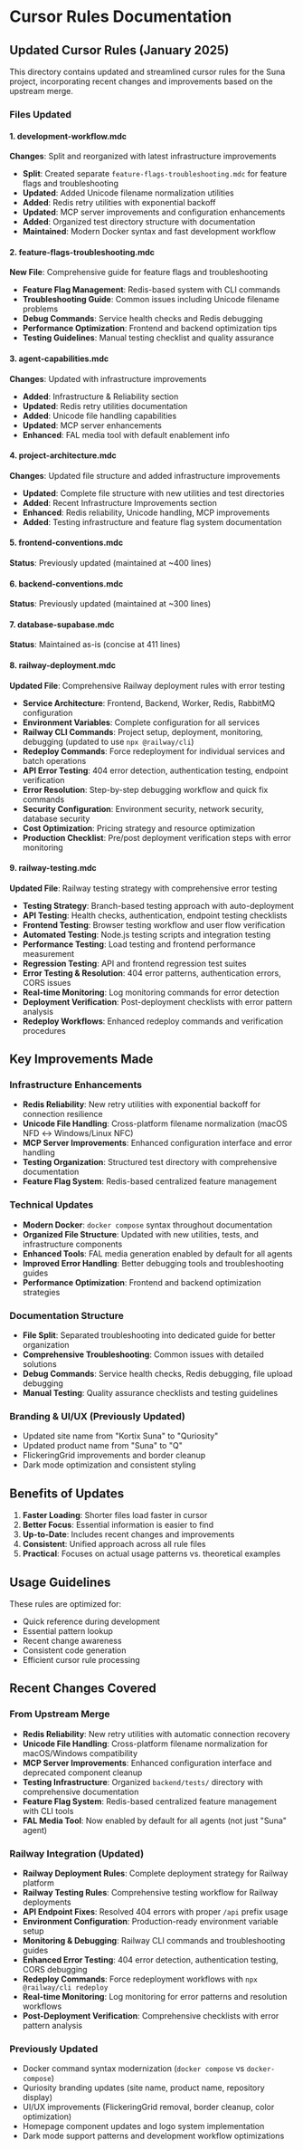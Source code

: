 # Cursor Rules Documentation

## Updated Cursor Rules (January 2025)

This directory contains updated and streamlined cursor rules for the Suna project, incorporating recent changes and improvements based on the upstream merge.

### Files Updated

#### 1. development-workflow.mdc
**Changes**: Split and reorganized with latest infrastructure improvements
- **Split**: Created separate `feature-flags-troubleshooting.mdc` for feature flags and troubleshooting
- **Updated**: Added Unicode filename normalization utilities
- **Added**: Redis retry utilities with exponential backoff
- **Updated**: MCP server improvements and configuration enhancements
- **Added**: Organized test directory structure with documentation
- **Maintained**: Modern Docker syntax and fast development workflow

#### 2. feature-flags-troubleshooting.mdc
**New File**: Comprehensive guide for feature flags and troubleshooting
- **Feature Flag Management**: Redis-based system with CLI commands
- **Troubleshooting Guide**: Common issues including Unicode filename problems
- **Debug Commands**: Service health checks and Redis debugging
- **Performance Optimization**: Frontend and backend optimization tips
- **Testing Guidelines**: Manual testing checklist and quality assurance

#### 3. agent-capabilities.mdc
**Changes**: Updated with infrastructure improvements
- **Added**: Infrastructure & Reliability section
- **Updated**: Redis retry utilities documentation
- **Added**: Unicode file handling capabilities
- **Updated**: MCP server enhancements
- **Enhanced**: FAL media tool with default enablement info

#### 4. project-architecture.mdc
**Changes**: Updated file structure and added infrastructure improvements
- **Updated**: Complete file structure with new utilities and test directories
- **Added**: Recent Infrastructure Improvements section
- **Enhanced**: Redis reliability, Unicode handling, MCP improvements
- **Added**: Testing infrastructure and feature flag system documentation

#### 5. frontend-conventions.mdc  
**Status**: Previously updated (maintained at ~400 lines)

#### 6. backend-conventions.mdc
**Status**: Previously updated (maintained at ~300 lines)

#### 7. database-supabase.mdc
**Status**: Maintained as-is (concise at 411 lines)

#### 8. railway-deployment.mdc
**Updated File**: Comprehensive Railway deployment rules with error testing
- **Service Architecture**: Frontend, Backend, Worker, Redis, RabbitMQ configuration
- **Environment Variables**: Complete configuration for all services
- **Railway CLI Commands**: Project setup, deployment, monitoring, debugging (updated to use `npx @railway/cli`)
- **Redeploy Commands**: Force redeployment for individual services and batch operations
- **API Error Testing**: 404 error detection, authentication testing, endpoint verification
- **Error Resolution**: Step-by-step debugging workflow and quick fix commands
- **Security Configuration**: Environment security, network security, database security
- **Cost Optimization**: Pricing strategy and resource optimization
- **Production Checklist**: Pre/post deployment verification steps with error monitoring

#### 9. railway-testing.mdc
**Updated File**: Railway testing strategy with comprehensive error testing
- **Testing Strategy**: Branch-based testing approach with auto-deployment
- **API Testing**: Health checks, authentication, endpoint testing checklists
- **Frontend Testing**: Browser testing workflow and user flow verification
- **Automated Testing**: Node.js testing scripts and integration testing
- **Performance Testing**: Load testing and frontend performance measurement
- **Regression Testing**: API and frontend regression test suites
- **Error Testing & Resolution**: 404 error patterns, authentication errors, CORS issues
- **Real-time Monitoring**: Log monitoring commands for error detection
- **Deployment Verification**: Post-deployment checklists with error pattern analysis
- **Redeploy Workflows**: Enhanced redeploy commands and verification procedures

## Key Improvements Made

### Infrastructure Enhancements
- **Redis Reliability**: New retry utilities with exponential backoff for connection resilience
- **Unicode File Handling**: Cross-platform filename normalization (macOS NFD ↔ Windows/Linux NFC)
- **MCP Server Improvements**: Enhanced configuration interface and error handling
- **Testing Organization**: Structured test directory with comprehensive documentation
- **Feature Flag System**: Redis-based centralized feature management

### Technical Updates
- **Modern Docker**: `docker compose` syntax throughout documentation
- **Organized File Structure**: Updated with new utilities, tests, and infrastructure components
- **Enhanced Tools**: FAL media generation enabled by default for all agents
- **Improved Error Handling**: Better debugging tools and troubleshooting guides
- **Performance Optimization**: Frontend and backend optimization strategies

### Documentation Structure
- **File Split**: Separated troubleshooting into dedicated guide for better organization
- **Comprehensive Troubleshooting**: Common issues with detailed solutions
- **Debug Commands**: Service health checks, Redis debugging, file upload debugging
- **Manual Testing**: Quality assurance checklists and testing guidelines

### Branding & UI/UX (Previously Updated)
- Updated site name from "Kortix Suna" to "Quriosity"
- Updated product name from "Suna" to "Q"
- FlickeringGrid improvements and border cleanup
- Dark mode optimization and consistent styling

## Benefits of Updates

1. **Faster Loading**: Shorter files load faster in cursor
2. **Better Focus**: Essential information is easier to find
3. **Up-to-Date**: Includes recent changes and improvements
4. **Consistent**: Unified approach across all rule files
5. **Practical**: Focuses on actual usage patterns vs. theoretical examples

## Usage Guidelines

These rules are optimized for:
- Quick reference during development
- Essential pattern lookup
- Recent change awareness
- Consistent code generation
- Efficient cursor rule processing

## Recent Changes Covered

### From Upstream Merge
- **Redis Reliability**: New retry utilities with automatic connection recovery
- **Unicode File Handling**: Cross-platform filename normalization for macOS/Windows compatibility
- **MCP Server Improvements**: Enhanced configuration interface and deprecated component cleanup
- **Testing Infrastructure**: Organized `backend/tests/` directory with comprehensive documentation
- **Feature Flag System**: Redis-based centralized feature management with CLI tools
- **FAL Media Tool**: Now enabled by default for all agents (not just "Suna" agent)

### Railway Integration (Updated)
- **Railway Deployment Rules**: Complete deployment strategy for Railway platform
- **Railway Testing Rules**: Comprehensive testing workflow for Railway deployments
- **API Endpoint Fixes**: Resolved 404 errors with proper `/api` prefix usage
- **Environment Configuration**: Production-ready environment variable setup
- **Monitoring & Debugging**: Railway CLI commands and troubleshooting guides
- **Enhanced Error Testing**: 404 error detection, authentication testing, CORS debugging
- **Redeploy Commands**: Force redeployment workflows with `npx @railway/cli redeploy`
- **Real-time Monitoring**: Log monitoring for error patterns and resolution workflows
- **Post-Deployment Verification**: Comprehensive checklists with error pattern analysis

### Previously Updated
- Docker command syntax modernization (`docker compose` vs `docker-compose`)
- Quriosity branding updates (site name, product name, repository display)
- UI/UX improvements (FlickeringGrid removal, border cleanup, color optimization)
- Homepage component updates and logo system implementation
- Dark mode support patterns and development workflow optimizations 